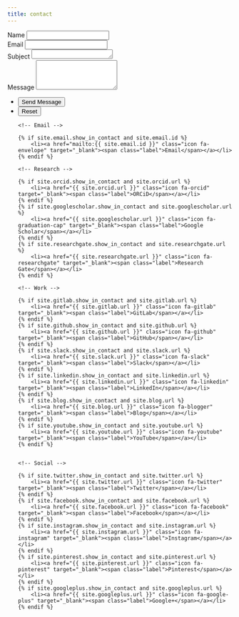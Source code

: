 ```yaml
---
title: contact
---
```


<form action="https://mailthis.to/{{ site.email.id }}" method="POST">
	<div class="fields">
		<div class="field half first">
			<label for="name">Name</label>
			<input type="text" name="name" id="name" />
		</div>
		<div class="field half">
			<label for="email">Email</label>
			<input type="text" name="_replyto" id="email" />
		</div>
                <div class="field">
                        <label for="subject">Subject</label>
                        <textarea name="_subject" id="subject" rows="1"></textarea>
                </div>
		<div class="field">
			<label for="message">Message</label>
			<textarea name="message" id="message" rows="4"></textarea>
		</div>
	</div>
	<ul class="actions">
		<li><input type="submit" value="Send Message" class="primary" /></li>
		<li><input type="reset" value="Reset" /></li>
	</ul>
        <input type="hidden" name="_honeypot" value="">
        <input type="hidden" name="_confirmation" value="Thank you for reaching out to Rut! Your message has been sent">

</form>
<ul class="icons">

	<!-- Email -->

	{% if site.email.show_in_contact and site.email.id %}
		<li><a href="mailto:{{ site.email.id }}" class="icon fa-envelope" target="_blank"><span class="label">Email</span></a></li>
	{% endif %}

	<!-- Research -->

	{% if site.orcid.show_in_contact and site.orcid.url %}
		<li><a href="{{ site.orcid.url }}" class="icon fa-orcid" target="_blank"><span class="label">ORCiD</span></a></li>
	{% endif %}
	{% if site.googlescholar.show_in_contact and site.googlescholar.url %}
		<li><a href="{{ site.googlescholar.url }}" class="icon fa-graduation-cap" target="_blank"><span class="label">Google Scholar</span></a></li>
	{% endif %}
	{% if site.researchgate.show_in_contact and site.researchgate.url %}
		<li><a href="{{ site.researchgate.url }}" class="icon fa-researchgate" target="_blank"><span class="label">Research Gate</span></a></li>
	{% endif %}

	<!-- Work -->

	{% if site.gitlab.show_in_contact and site.gitlab.url %}
		<li><a href="{{ site.gitlab.url }}" class="icon fa-gitlab" target="_blank"><span class="label">GitLab</span></a></li>
	{% endif %}
	{% if site.github.show_in_contact and site.github.url %}
		<li><a href="{{ site.github.url }}" class="icon fa-github" target="_blank"><span class="label">GitHub</span></a></li>
	{% endif %}
	{% if site.slack.show_in_contact and site.slack.url %}
		<li><a href="{{ site.slack.url }}" class="icon fa-slack" target="_blank"><span class="label">Slack</span></a></li>
	{% endif %}
	{% if site.linkedin.show_in_contact and site.linkedin.url %}
		<li><a href="{{ site.linkedin.url }}" class="icon fa-linkedin" target="_blank"><span class="label">LinkedIn</span></a></li>
	{% endif %}
	{% if site.blog.show_in_contact and site.blog.url %}
		<li><a href="{{ site.blog.url }}" class="icon fa-blogger" target="_blank"><span class="label">Blog</span></a></li>
	{% endif %}
	{% if site.youtube.show_in_contact and site.youtube.url %}
		<li><a href="{{ site.youtube.url }}" class="icon fa-youtube" target="_blank"><span class="label">YouTube</span></a></li>
	{% endif %}
	

	<!-- Social -->

	{% if site.twitter.show_in_contact and site.twitter.url %}
		<li><a href="{{ site.twitter.url }}" class="icon fa-twitter" target="_blank"><span class="label">Twitter</span></a></li>
	{% endif %}
	{% if site.facebook.show_in_contact and site.facebook.url %}
		<li><a href="{{ site.facebook.url }}" class="icon fa-facebook" target="_blank"><span class="label">Facebook</span></a></li>
	{% endif %}
	{% if site.instagram.show_in_contact and site.instagram.url %}
		<li><a href="{{ site.instagram.url }}" class="icon fa-instagram" target="_blank"><span class="label">Instagram</span></a></li>
	{% endif %}
	{% if site.pinterest.show_in_contact and site.pinterest.url %}
		<li><a href="{{ site.pinterest.url }}" class="icon fa-pinterest" target="_blank"><span class="label">Pinterest</span></a></li>
	{% endif %}
	{% if site.googleplus.show_in_contact and site.googleplus.url %}
		<li><a href="{{ site.googleplus.url }}" class="icon fa-google-plus" target="_blank"><span class="label">Google+</span></a></li>
	{% endif %}
</ul>
